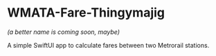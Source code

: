 # WMATA-Fare-Thingymajig

*(a better name is coming soon, maybe)*

A simple SwiftUI app to calculate fares between two Metrorail stations.
